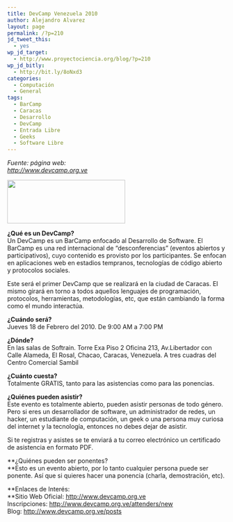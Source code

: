 ```yaml
---
title: DevCamp Venezuela 2010
author: Alejandro Alvarez
layout: page
permalink: /?p=210
jd_tweet_this:
  - yes
wp_jd_target:
  - http://www.proyectociencia.org/blog/?p=210
wp_jd_bitly:
  - http://bit.ly/8oNxd3
categories:
  - Computación
  - General
tags:
  - BarCamp
  - Caracas
  - Desarrollo
  - DevCamp
  - Entrada Libre
  - Geeks
  - Software Libre
---
```

*Fuente: página web:  
<a title="DevCamp" href="http://www.devcamp.org.ve" target="_self">http://www.devcamp.org.ve</a>*

[<img class="aligncenter size-full wp-image-213" title="devcamp-logo" src="http://www.proyectociencia.org/blog/wp-content/uploads/2010/01/devcamp-logo.png" alt="" width="271" height="100" />][1]

**¿Qué es un DevCamp?**  
Un DevCamp es un BarCamp enfocado al Desarrollo de Software. El BarCamp es una red internacional de &#8220;desconferencias&#8221; (eventos abiertos y participativos), cuyo contenido es provisto por los participantes. Se enfocan en aplicaciones web en estadios tempranos, tecnologías de código abierto y protocolos sociales.

Este será el primer DevCamp que se realizará en la ciudad de Caracas. El mismo girará en torno a todos aquellos lenguajes de programación, protocolos, herramientas, metodologías, etc, que están cambiando la forma como el mundo interactúa.

**¿Cuándo será?**  
Jueves 18 de Febrero del 2010. De 9:00 AM a 7:00 PM

**¿Dónde?**  
En las salas de Softrain. Torre Exa Piso 2 Oficina 213, Av.Libertador con Calle Alameda, El Rosal, Chacao, Caracas, Venezuela. A tres cuadras del Centro Comercial Sambil

**¿Cuánto cuesta?**  
Totalmente GRATIS, tanto para las asistencias como para las ponencias.

**¿Quiénes pueden asistir?**  
Este evento es totalmente abierto, pueden asistir personas de todo género. Pero si eres un desarrollador de software, un administrador de redes, un hacker, un estudiante de computación, un geek o una persona muy curiosa del internet y la tecnología, entonces no debes dejar de asistir.

Si te registras y asistes se te enviará a tu correo electrónico un certificado de asistencia en formato PDF.

**¿Quiénes pueden ser ponentes?  
**Esto es un evento abierto, por lo tanto cualquier persona puede ser ponente. Así que si quieres hacer una ponencia (charla, demostración, etc).

**Enlaces de Interés:  
**Sitio Web Oficial: <a title="DevCamp" href="http://www.devcamp.org.ve" target="_blank">http://www.devcamp.org.ve</a>  
Inscripciones: <a title="Inscripciones" href="http://www.devcamp.org.ve/attenders/new" target="_blank">http://www.devcamp.org.ve/attenders/new</a>  
Blog: <a title="Blog" href="http://www.devcamp.org.ve/posts" target="_blank">http://www.devcamp.org.ve/posts</a>

 [1]: http://www.proyectociencia.org/blog/wp-content/uploads/2010/01/devcamp-logo.png
